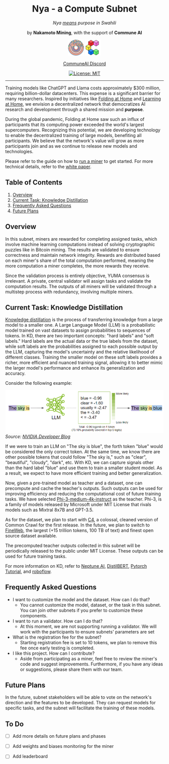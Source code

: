 <div align="center">

# **Nya - a Compute Subnet** <!-- omit in toc -->

*Nya [means](https://www.thebump.com/b/nya-baby-name) purpose in Swahili*

by **Nakamoto Mining**, with the support of **Commune AI**

[![Nakamoto Mining](./assets/nakamoto_50px.png)](https://nakamotomining.ai/) [![Commune AI](./assets/communeai_50px.png)](https://communeai.org/)

[CommuneAI Discord](https://discord.gg/communeai) 


[![License: MIT](https://img.shields.io/badge/License-MIT-yellow.svg)](https://opensource.org/licenses/MIT) 

---
</div>

Training models like ChatGPT and Llama costs approximately $300 million, requiring billion-dollar datacenters. This expense is a significant barrier for many researchers. Inspired by initiatives like [Folding at Home](https://foldingathome.org/) and [Learning at Home](https://github.com/learning-at-home/hivemind), we envision a decentralized network that democratizes AI research and development through a shared mission and **purpose**. 

During the global pandemic, Folding at Home saw such an influx of participants that its computing power exceeded the world's largest supercomputers. Recognizing this potential, we are developing technology to enable the decentralized training of large models, benefiting all participants. We believe that the network's value will grow as more participants join and as we continue to release new models and technologies. 

Please refer to the guide on how to [run a miner](docs/run_a_miner.md) to get started. For more technical details, refer to the [white paper](docs/white_paper.md).

## Table of Contents

1. [Overview](#Overview)
2. [Current Task: Knowledge Distillation](#task)
3. [Frequently Asked Questions](#faq)
4. [Future Plans](#future)

## Overview

In this subnet, miners are rewarded for completing assigned tasks, which involve machine learning computations instead of solving cryptographic puzzles like in Bitcoin mining. The results are validated to ensure correctness and maintain network integrity. Rewards are distributed based on each miner's share of the total computation performed, meaning the more computation a miner completes, the more rewards they receive.


Since the validation process is entirely objective, YUMA consensus is irrelevant. A private, central validator will assign tasks and validate the computation results. The outputs of all miners will be validated through a multistep process with redundancy, involving multiple miners.

## Current Task: Knowledge Distillation <a name="task" />

[Knowledge distillation][kd] 
is the process of transferring knowledge from a large model to a smaller one. A Large Language Model (LLM) is a probabilistic model trained on vast datasets to assign probabilities to sequences of tokens. In KD, there are two important concepts: "hard labels" and "soft labels." Hard labels are the actual data or the true labels from the dataset, while soft labels are the probabilities assigned to each possible output by the LLM, capturing the model's uncertainty and the relative likelihood of different classes. Training the smaller model on these soft labels provides a richer, more efficient and nuanced training signal, allowing it to better mimic the larger model's performance and enhance its generalization and accuracy.

Consider the following example:

![LLM](./assets/llm_output.png)
*Source: [NVIDIA Developer Blog](https://developer.nvidia.com/blog/how-to-get-better-outputs-from-your-large-language-model/)*

If we were to train an LLM on "The sky is blue", the forth token "blue" would be considered the only correct token. At the same time, we know there are other possible tokens that could follow "The sky is," such as "clear", "beautiful", "cloudy", "dark", etc. With KD, we can capture signals other than the hard label "blue" and use them to train a smaller student model. As a result, we expect to have more efficient training and better generalization.

Now, given a pre-trained model as teacher and a dataset, one can precompute and cache the teacher's outputs. Such outputs can be used for improving efficiency and reducing the computational cost of future training tasks. We have selected [Phi-3-medium-4k-instruct](https://huggingface.co/microsoft/Phi-3-medium-4k-instruct) as the teacher. Phi-3, is a family of models released by Microsoft under MIT License that rivals models such as Mixtral 8x7B and GPT-3.5. 

As for the dataset, we plan to start with [C4](https://huggingface.co/datasets/allenai/c4), a colossal, cleaned version of Common Crawl for the first release. In the future, we plan to switch to [FineWeb](fineweb-blog), the largest (+15 trillion tokens, 100 TB of text) and finest open source dataset available.  

The precomputed teacher outputs collected in this subnet will be periodically released to the public under MIT License. These outputs can be used for future training tasks.

For more information on KD, refer to [Neptune AI](https://neptune.ai/blog/knowledge-distillation), [DistilBERT](https://arxiv.org/abs/1910.01108), [Pytorch Tutorial](https://pytorch.org/tutorials/beginner/knowledge_distillation_tutorial.html), and [roboflow](https://blog.roboflow.com/what-is-knowledge-distillation/).


## Frequently Asked Questions <a name="faq" />

- I want to customize the model and the dataset. How can I do that?
  + You cannot customize the model, dataset, or the task in this subnet. You can join other subnets if you prefer to customize these components. 
- I want to run a validator. How can I do that?
  + At this moment, we are not supporting running a validator. We will work with the participants to ensure subnets' parameters are set 
- What is the registration fee for the subnet?
  + Starting registration fee is set to 10 tokens, we plan to remove this fee once early testing is completed.
- I like this project. How can I contribute?
  + Aside from participating as a miner, feel free to review the miner's code and suggest improvements. Furthermore, if you have any ideas or suggestions, please share them with our team.

## Future Plans <a name="future" />

In the future, subnet stakeholders will be able to vote on the network's direction and the features to be developed. They can request models for specific tasks, and the subnet will facilitate the training of these models.

## To Do

- [ ] Add more details on future plans and phases
- [ ] Add weights and biases monitoring for the miner
- [ ] Add leaderboard


[swarm]: https://proceedings.mlr.press/v202/ryabinin23a/ryabinin23a.pdf
[zero]: https://arxiv.org/abs/1910.02054
[kd]: https://arxiv.org/abs/1503.02531
[fineweb-blog]: https://huggingface.co/spaces/HuggingFaceFW/blogpost-fineweb-v1



